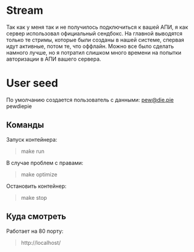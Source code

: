 # Stream
Так как у меня так и не получилось подключиться к вашей АПИ, я как сервер использовал официальный сендбокс. На главной выводятся только те стримы, которые были созданы в нашей системе, спервая идут активные, потом те, что оффлайн. Можно все было сделать намного лучше, но я потратил слишком много времени на попытки авторизации в АПИ вашего сервера.

# User seed
По умолчанию создается пользователь с данными:
pew@die.pie
pewdiepie

## Команды

Запуск контейнера:
> make run

В случае проблем с правами:
> make optimize

Остановить контейнер:
> make stop

## Куда смотреть
Работает на 80 порту:
> http://localhost/
